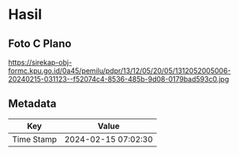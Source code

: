 # Hasil

## Foto C Plano

https://sirekap-obj-formc.kpu.go.id/0a45/pemilu/pdpr/13/12/05/20/05/1312052005006-20240215-031123--f52074c4-8536-485b-9d08-0179bad593c0.jpg


## Metadata

| Key        | Value               |
| ---------- | ------------------- |
| Time Stamp | 2024-02-15 07:02:30 |



